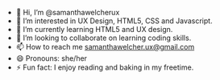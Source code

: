 - 👋 Hi, I’m @samanthawelcherux
- 👀 I’m interested in UX Design, HTML5, CSS and Javascript. 
- 🌱 I’m currently learning HTML5 and UX design.
- 💞️ I’m looking to collaborate on learning coding skills. 
- 📫 How to reach me samanthawelcher.ux@gmail.com
- 😄 Pronouns: she/her
- ⚡ Fun fact: I enjoy reading and baking in my freetime. 

<!---
samanthawelcherux/samanthawelcherux is a ✨ special ✨ repository because its `README.md` (this file) appears on your GitHub profile.
You can click the Preview link to take a look at your changes.
--->
